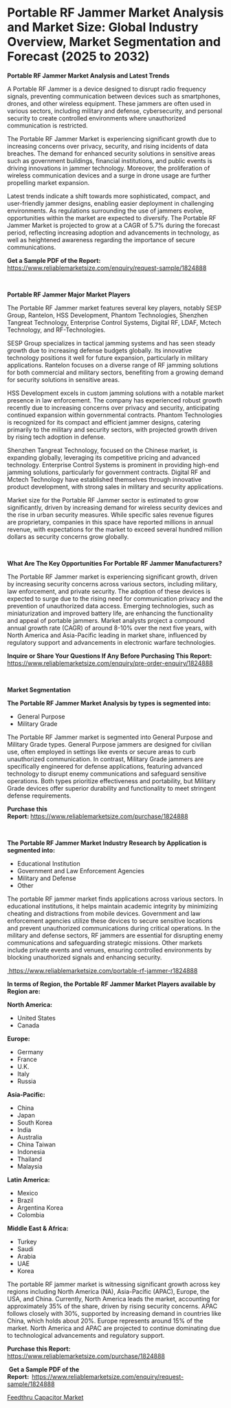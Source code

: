 <p><h1>Portable RF Jammer Market Analysis and Market Size: Global Industry Overview, Market Segmentation and Forecast (2025 to 2032)</h1></p><p><strong>Portable RF Jammer Market Analysis and Latest Trends</strong></p>
<p><p>A Portable RF Jammer is a device designed to disrupt radio frequency signals, preventing communication between devices such as smartphones, drones, and other wireless equipment. These jammers are often used in various sectors, including military and defense, cybersecurity, and personal security to create controlled environments where unauthorized communication is restricted.</p><p>The Portable RF Jammer Market is experiencing significant growth due to increasing concerns over privacy, security, and rising incidents of data breaches. The demand for enhanced security solutions in sensitive areas such as government buildings, financial institutions, and public events is driving innovations in jammer technology. Moreover, the proliferation of wireless communication devices and a surge in drone usage are further propelling market expansion.</p><p>Latest trends indicate a shift towards more sophisticated, compact, and user-friendly jammer designs, enabling easier deployment in challenging environments. As regulations surrounding the use of jammers evolve, opportunities within the market are expected to diversify. The Portable RF Jammer Market is projected to grow at a CAGR of 5.7% during the forecast period, reflecting increasing adoption and advancements in technology, as well as heightened awareness regarding the importance of secure communications.</p></p>
<p><strong>Get a Sample PDF of the Report:&nbsp;</strong> <a href="https://www.reliablemarketsize.com/enquiry/request-sample/1824888?utm_campaign=3205&utm_medium=2&utm_source=Github&utm_content=ia&utm_term=06042025&utm_id=portable-rf-jammer">https://www.reliablemarketsize.com/enquiry/request-sample/1824888</a></p>
<p>&nbsp;</p>
<p><strong>Portable RF Jammer Major Market Players</strong></p>
<p><p>The Portable RF Jammer market features several key players, notably SESP Group, Rantelon, HSS Development, Phantom Technologies, Shenzhen Tangreat Technology, Enterprise Control Systems, Digital RF, LDAF, Mctech Technology, and RF-Technologies. </p><p>SESP Group specializes in tactical jamming systems and has seen steady growth due to increasing defense budgets globally. Its innovative technology positions it well for future expansion, particularly in military applications. Rantelon focuses on a diverse range of RF jamming solutions for both commercial and military sectors, benefiting from a growing demand for security solutions in sensitive areas.</p><p>HSS Development excels in custom jamming solutions with a notable market presence in law enforcement. The company has experienced robust growth recently due to increasing concerns over privacy and security, anticipating continued expansion within governmental contracts. Phantom Technologies is recognized for its compact and efficient jammer designs, catering primarily to the military and security sectors, with projected growth driven by rising tech adoption in defense.</p><p>Shenzhen Tangreat Technology, focused on the Chinese market, is expanding globally, leveraging its competitive pricing and advanced technology. Enterprise Control Systems is prominent in providing high-end jamming solutions, particularly for government contracts. Digital RF and Mctech Technology have established themselves through innovative product development, with strong sales in military and security applications.</p><p>Market size for the Portable RF Jammer sector is estimated to grow significantly, driven by increasing demand for wireless security devices and the rise in urban security measures. While specific sales revenue figures are proprietary, companies in this space have reported millions in annual revenue, with expectations for the market to exceed several hundred million dollars as security concerns grow globally.</p></p>
<p>&nbsp;</p>
<p><strong>What Are The Key Opportunities For Portable RF Jammer Manufacturers?</strong></p>
<p><p>The Portable RF Jammer market is experiencing significant growth, driven by increasing security concerns across various sectors, including military, law enforcement, and private security. The adoption of these devices is expected to surge due to the rising need for communication privacy and the prevention of unauthorized data access. Emerging technologies, such as miniaturization and improved battery life, are enhancing the functionality and appeal of portable jammers. Market analysts project a compound annual growth rate (CAGR) of around 8-10% over the next five years, with North America and Asia-Pacific leading in market share, influenced by regulatory support and advancements in electronic warfare technologies.</p></p>
<p><strong>Inquire or Share Your Questions If Any Before Purchasing This Report:</strong> <a href="https://www.reliablemarketsize.com/enquiry/pre-order-enquiry/1824888?utm_campaign=3205&utm_medium=2&utm_source=Github&utm_content=ia&utm_term=06042025&utm_id=portable-rf-jammer">https://www.reliablemarketsize.com/enquiry/pre-order-enquiry/1824888</a></p>
<p>&nbsp;</p>
<p><strong>Market Segmentation</strong></p>
<p><strong>The Portable RF Jammer Market Analysis by types is segmented into:</strong></p>
<p><ul><li>General Purpose</li><li>Military Grade</li></ul></p>
<p><p>The Portable RF Jammer market is segmented into General Purpose and Military Grade types. General Purpose jammers are designed for civilian use, often employed in settings like events or secure areas to curb unauthorized communication. In contrast, Military Grade jammers are specifically engineered for defense applications, featuring advanced technology to disrupt enemy communications and safeguard sensitive operations. Both types prioritize effectiveness and portability, but Military Grade devices offer superior durability and functionality to meet stringent defense requirements.</p></p>
<p><strong>Purchase this Report:&nbsp;</strong><a href="https://www.reliablemarketsize.com/purchase/1824888?utm_campaign=3205&utm_medium=2&utm_source=Github&utm_content=ia&utm_term=06042025&utm_id=portable-rf-jammer">https://www.reliablemarketsize.com/purchase/1824888</a></p>
<p>&nbsp;</p>
<p><strong>The Portable RF Jammer Market Industry Research by Application is segmented into:</strong></p>
<p><ul><li>Educational Institution</li><li>Government and Law Enforcement Agencies</li><li>Military and Defense</li><li>Other</li></ul></p>
<p><p>The portable RF jammer market finds applications across various sectors. In educational institutions, it helps maintain academic integrity by minimizing cheating and distractions from mobile devices. Government and law enforcement agencies utilize these devices to secure sensitive locations and prevent unauthorized communications during critical operations. In the military and defense sectors, RF jammers are essential for disrupting enemy communications and safeguarding strategic missions. Other markets include private events and venues, ensuring controlled environments by blocking unauthorized signals and enhancing security.</p></p>
<p><a href="https://www.reliablemarketsize.com/portable-rf-jammer-r1824888?utm_campaign=3205&utm_medium=2&utm_source=Github&utm_content=ia&utm_term=06042025&utm_id=portable-rf-jammer">&nbsp;https://www.reliablemarketsize.com/portable-rf-jammer-r1824888</a></p>
<p><strong>In terms of Region, the Portable RF Jammer Market Players available by Region are:</strong></p>
<p>
    <p> <strong> North America: </strong>
        <ul>
            <li>United States</li>
            <li>Canada</li>
        </ul>
        </p> 
    <p> <strong> Europe: </strong>
        <ul>
            <li>Germany</li>
            <li>France</li>
            <li>U.K.</li>
            <li>Italy</li>
            <li>Russia</li>
        </ul>
        </p> 
    <p> <strong> Asia-Pacific: </strong>
        <ul>
            <li>China</li>
            <li>Japan</li>
            <li>South Korea</li>
            <li>India</li>
            <li>Australia</li>
            <li>China Taiwan</li>
            <li>Indonesia</li>
            <li>Thailand</li>
            <li>Malaysia</li>
        </ul>
        </p> 
    <p> <strong> Latin America: </strong>
        <ul>
            <li>Mexico</li>
            <li>Brazil</li>
            <li>Argentina Korea</li>
            <li>Colombia</li>
        </ul>
        </p> 
    <p> <strong> Middle East & Africa: </strong>
        <ul>
            <li>Turkey</li>
            <li>Saudi</li>
            <li>Arabia</li>
            <li>UAE</li>
            <li>Korea</li>
        </ul>
    </p>
    </p>
<p><p>The portable RF jammer market is witnessing significant growth across key regions including North America (NA), Asia-Pacific (APAC), Europe, the USA, and China. Currently, North America leads the market, accounting for approximately 35% of the share, driven by rising security concerns. APAC follows closely with 30%, supported by increasing demand in countries like China, which holds about 20%. Europe represents around 15% of the market. North America and APAC are projected to continue dominating due to technological advancements and regulatory support.</p></p>
<p><strong>Purchase this Report: </strong><a href="https://www.reliablemarketsize.com/purchase/1824888?utm_campaign=3205&utm_medium=2&utm_source=Github&utm_content=ia&utm_term=06042025&utm_id=portable-rf-jammer">https://www.reliablemarketsize.com/purchase/1824888</a></p>
<p>&nbsp;<strong>Get a Sample PDF of the Report:&nbsp;&nbsp;</strong><a href="https://www.reliablemarketsize.com/enquiry/request-sample/1824888?utm_campaign=3205&utm_medium=2&utm_source=Github&utm_content=ia&utm_term=06042025&utm_id=portable-rf-jammer">https://www.reliablemarketsize.com/enquiry/request-sample/1824888</a></p>
<p><strong></strong></p>
<p><p><a href="https://github.com/elodielamto06/Market-Research-Report-List-1/blob/main/feedthru-capacitor-market.md?utm_campaign=3205&utm_medium=2&utm_source=Github&utm_content=ia&utm_term=06042025&utm_id=portable-rf-jammer">Feedthru Capacitor Market</a></p></p>